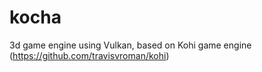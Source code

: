 # kocha
3d game engine using Vulkan, based on Kohi game engine (https://github.com/travisvroman/kohi)
